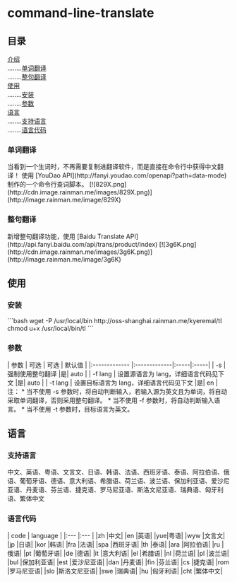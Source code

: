 # command-line-translate
## 目录
[介绍](#0)  
........[单词翻译](#0.1)  
........[整句翻译](#0.2)  
[使用](#1)  
........[安装](#1.1)  
........[参数](#1.2)  
[语言](#2)  
........[支持语言](#2.1)  
........[语言代码](#2.2)

<h3 name="0.1">单词翻译</h3>
当看到一个生词时，不再需要复制进翻译软件，而是直接在命令行中获得中文翻译！  
使用 [YouDao API](http://fanyi.youdao.com/openapi?path=data-mode) 制作的一个命令行查词脚本。
[![829X.png](http://cdn.image.rainman.me/images/829X.png)](http://image.rainman.me/image/829X)
<h3 name="0.2">整句翻译</h3>
新增整句翻译功能，使用 [Baidu Translate API](http://api.fanyi.baidu.com/api/trans/product/index)  
[![3g6K.png](http://cdn.image.rainman.me/images/3g6K.png)](http://image.rainman.me/image/3g6K)

<h2 name="1">使用</h2>
<h3 name="1.1">安装</h3>
```bash
wget -P /usr/local/bin http://oss-shanghai.rainman.me/kyeremal/tl
chmod u+x /usr/local/bin/tl
```
<h3 name="1.2">参数</h3>
| 参数        | 可选           | 可选  | 默认值 |
|:------------- |:-------------|:-----|:-----|
| -s      | 强制使用整句翻译 |是| auto |
| -f lang      | 设置源语言为 lang，详细语言代码见下文      |是| auto |
| -t lang | 设置目标语言为 lang，详细语言代码见下文      |是| en |
注：
* 当不使用 -s 参数时，将自动判断输入，若输入源为英文且为单词，将自动采取单词翻译，否则采用整句翻译。
* 当不使用 -f 参数时，将自动判断输入语言。
* 当不使用 -t 参数时，目标语言为英文。

<h2 name="2">语言</h2>
<h3 name="2.1">支持语言</h3>
中文、英语、粤语、文言文、日语、韩语、法语、西班牙语、泰语、阿拉伯语、俄语、葡萄牙语、德语、意大利语、希腊语、荷兰语、波兰语、保加利亚语、爱沙尼亚语、丹麦语、芬兰语、捷克语、罗马尼亚语、斯洛文尼亚语、瑞典语、匈牙利语、繁体中文
<h3 name="2.2">语言代码</h3>
| code | language |
|:--- |:--- |
|zh	|中文|
|en	|英语|
|yue|粤语|
|wyw	|文言文|
|jp	|日语|
|kor	|韩语|
|fra	|法语|
|spa	|西班牙语|
|th	|泰语|
|ara	|阿拉伯语|
|ru	|俄语|
|pt	|葡萄牙语|
|de	|德语|
|it	|意大利语|
|el	|希腊语|
|nl	|荷兰语|
|pl	|波兰语|
|bul	|保加利亚语|
|est	|爱沙尼亚语|
|dan	|丹麦语|
|fin	|芬兰语|
|cs	|捷克语|
|rom	|罗马尼亚语|
|slo	|斯洛文尼亚语|
|swe	|瑞典语|
|hu	|匈牙利语|
|cht	|繁体中文|
